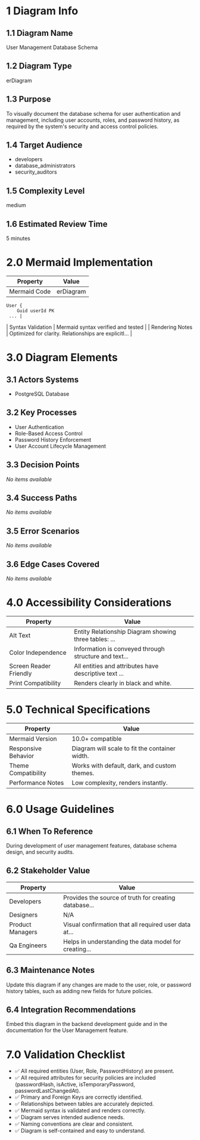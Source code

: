 # 1 Diagram Info

## 1.1 Diagram Name

User Management Database Schema

## 1.2 Diagram Type

erDiagram

## 1.3 Purpose

To visually document the database schema for user authentication and management, including user accounts, roles, and password history, as required by the system's security and access control policies.

## 1.4 Target Audience

- developers
- database_administrators
- security_auditors

## 1.5 Complexity Level

medium

## 1.6 Estimated Review Time

5 minutes

# 2.0 Mermaid Implementation

| Property | Value |
|----------|-------|
| Mermaid Code | erDiagram

    User {
        Guid userId PK
     ... |
| Syntax Validation | Mermaid syntax verified and tested |
| Rendering Notes | Optimized for clarity. Relationships are explicitl... |

# 3.0 Diagram Elements

## 3.1 Actors Systems

- PostgreSQL Database

## 3.2 Key Processes

- User Authentication
- Role-Based Access Control
- Password History Enforcement
- User Account Lifecycle Management

## 3.3 Decision Points

*No items available*

## 3.4 Success Paths

*No items available*

## 3.5 Error Scenarios

*No items available*

## 3.6 Edge Cases Covered

*No items available*

# 4.0 Accessibility Considerations

| Property | Value |
|----------|-------|
| Alt Text | Entity Relationship Diagram showing three tables: ... |
| Color Independence | Information is conveyed through structure and text... |
| Screen Reader Friendly | All entities and attributes have descriptive text ... |
| Print Compatibility | Renders clearly in black and white. |

# 5.0 Technical Specifications

| Property | Value |
|----------|-------|
| Mermaid Version | 10.0+ compatible |
| Responsive Behavior | Diagram will scale to fit the container width. |
| Theme Compatibility | Works with default, dark, and custom themes. |
| Performance Notes | Low complexity, renders instantly. |

# 6.0 Usage Guidelines

## 6.1 When To Reference

During development of user management features, database schema design, and security audits.

## 6.2 Stakeholder Value

| Property | Value |
|----------|-------|
| Developers | Provides the source of truth for creating database... |
| Designers | N/A |
| Product Managers | Visual confirmation that all required user data at... |
| Qa Engineers | Helps in understanding the data model for creating... |

## 6.3 Maintenance Notes

Update this diagram if any changes are made to the user, role, or password history tables, such as adding new fields for future policies.

## 6.4 Integration Recommendations

Embed this diagram in the backend development guide and in the documentation for the User Management feature.

# 7.0 Validation Checklist

- ✅ All required entities (User, Role, PasswordHistory) are present.
- ✅ All required attributes for security policies are included (passwordHash, isActive, isTemporaryPassword, passwordLastChangedAt).
- ✅ Primary and Foreign Keys are correctly identified.
- ✅ Relationships between tables are accurately depicted.
- ✅ Mermaid syntax is validated and renders correctly.
- ✅ Diagram serves intended audience needs.
- ✅ Naming conventions are clear and consistent.
- ✅ Diagram is self-contained and easy to understand.

